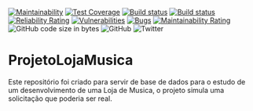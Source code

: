 [![Maintainability](https://api.codeclimate.com/v1/badges/1a84ee94c4a017b64017/maintainability)](https://codeclimate.com/github/werdelesmarcio/ProjetoLojaMusica/maintainability)  [![Test Coverage](https://api.codeclimate.com/v1/badges/1a84ee94c4a017b64017/test_coverage)](https://codeclimate.com/github/werdelesmarcio/ProjetoLojaMusica/test_coverage)  [![Build status](https://ci.appveyor.com/api/projects/status/g502u7jpk7snimha?svg=true)](https://ci.appveyor.com/project/werdelesmarcio/projetolojamusica)  [![Build status](https://ci.appveyor.com/api/projects/status/g502u7jpk7snimha/branch/main?svg=true)](https://ci.appveyor.com/project/werdelesmarcio/projetolojamusica/branch/main)  [![Reliability Rating](https://sonarcloud.io/api/project_badges/measure?project=werdelesmarcio_ProjetoLojaMusica&metric=reliability_rating)](https://sonarcloud.io/summary/new_code?id=werdelesmarcio_ProjetoLojaMusica)  [![Vulnerabilities](https://sonarcloud.io/api/project_badges/measure?project=werdelesmarcio_ProjetoLojaMusica&metric=vulnerabilities)](https://sonarcloud.io/summary/new_code?id=werdelesmarcio_ProjetoLojaMusica)  [![Bugs](https://sonarcloud.io/api/project_badges/measure?project=werdelesmarcio_ProjetoLojaMusica&metric=bugs)](https://sonarcloud.io/summary/new_code?id=werdelesmarcio_ProjetoLojaMusica)  [![Maintainability Rating](https://sonarcloud.io/api/project_badges/measure?project=werdelesmarcio_ProjetoLojaMusica&metric=sqale_rating)](https://sonarcloud.io/summary/new_code?id=werdelesmarcio_ProjetoLojaMusica)  <img alt="GitHub code size in bytes" src="https://img.shields.io/github/languages/code-size/werdelesmarcio/ProjetoLojaMusica">  <img alt="GitHub" src="https://img.shields.io/github/license/werdelesmarcio/ProjetoLojaMusica">  <img alt="Twitter" src="https://img.shields.io/twitter/url?label=gh05tb0y&logo=twitter&logoColor=green&style=social&url=https%3A%2F%2Ftwitter.com%2Fc4s3_w1nt3rmut3">

# ProjetoLojaMusica
Este repositório foi criado para servir de base de dados para o estudo de um desenvolvimento de uma Loja de Musica, o projeto simula uma solicitação que poderia ser real.
